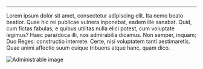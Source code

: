 ***
Lorem ipsum dolor sit amet, consectetur adipiscing elit. Ita nemo beato beatior. Quae hic rei publicae vulnera inponebat, eadem ille sanabat. Quid, cum fictas fabulas, e quibus utilitas nulla elici potest, cum voluptate legimus? Haec para/doca illi, nos admirabilia dicamus. Non semper, inquam; Duo Reges: constructio interrete. Certe, nisi voluptatem tanti aestimaretis. Quae animi affectio suum cuique tribuens atque hanc, quam dico.

![Administrable image]({{FILE:image2.jpg}})